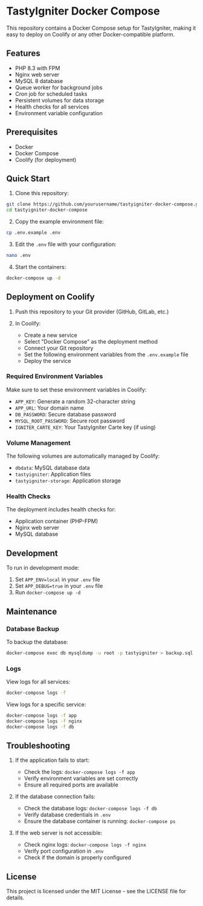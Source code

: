 # TastyIgniter Docker Compose

This repository contains a Docker Compose setup for TastyIgniter, making it easy to deploy on Coolify or any other Docker-compatible platform.

## Features

- PHP 8.3 with FPM
- Nginx web server
- MySQL 8 database
- Queue worker for background jobs
- Cron job for scheduled tasks
- Persistent volumes for data storage
- Health checks for all services
- Environment variable configuration

## Prerequisites

- Docker
- Docker Compose
- Coolify (for deployment)

## Quick Start

1. Clone this repository:
```bash
git clone https://github.com/yourusername/tastyigniter-docker-compose.git
cd tastyigniter-docker-compose
```

2. Copy the example environment file:
```bash
cp .env.example .env
```

3. Edit the `.env` file with your configuration:
```bash
nano .env
```

4. Start the containers:
```bash
docker-compose up -d
```

## Deployment on Coolify

1. Push this repository to your Git provider (GitHub, GitLab, etc.)

2. In Coolify:
   - Create a new service
   - Select "Docker Compose" as the deployment method
   - Connect your Git repository
   - Set the following environment variables from the `.env.example` file
   - Deploy the service

### Required Environment Variables

Make sure to set these environment variables in Coolify:

- `APP_KEY`: Generate a random 32-character string
- `APP_URL`: Your domain name
- `DB_PASSWORD`: Secure database password
- `MYSQL_ROOT_PASSWORD`: Secure root password
- `IGNITER_CARTE_KEY`: Your TastyIgniter Carte key (if using)

### Volume Management

The following volumes are automatically managed by Coolify:
- `dbdata`: MySQL database data
- `tastyigniter`: Application files
- `tastyigniter-storage`: Application storage

### Health Checks

The deployment includes health checks for:
- Application container (PHP-FPM)
- Nginx web server
- MySQL database

## Development

To run in development mode:

1. Set `APP_ENV=local` in your `.env` file
2. Set `APP_DEBUG=true` in your `.env` file
3. Run `docker-compose up -d`

## Maintenance

### Database Backup

To backup the database:
```bash
docker-compose exec db mysqldump -u root -p tastyigniter > backup.sql
```

### Logs

View logs for all services:
```bash
docker-compose logs -f
```

View logs for a specific service:
```bash
docker-compose logs -f app
docker-compose logs -f nginx
docker-compose logs -f db
```

## Troubleshooting

1. If the application fails to start:
   - Check the logs: `docker-compose logs -f app`
   - Verify environment variables are set correctly
   - Ensure all required ports are available

2. If the database connection fails:
   - Check the database logs: `docker-compose logs -f db`
   - Verify database credentials in `.env`
   - Ensure the database container is running: `docker-compose ps`

3. If the web server is not accessible:
   - Check nginx logs: `docker-compose logs -f nginx`
   - Verify port configuration in `.env`
   - Check if the domain is properly configured

## License

This project is licensed under the MIT License - see the LICENSE file for details.
